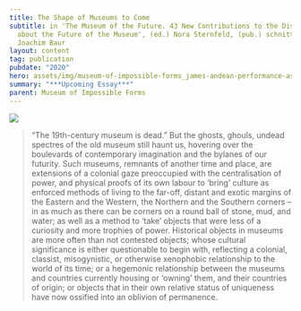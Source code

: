 ```yaml
---
title: The Shape of Museums to Come
subtitle: in 'The Museum of the Future. 43 New Contributions to the Discussion
  about the Future of the Museum', (ed.) Nora Sternfeld, (pub.) schnittpunkt and
  Joachim Baur
layout: content
tag: publication
pubdate: "2020"
hero: assets/img/museum-of-impossible-forms_james-andean-performance-as-part-of-improv-sesssion-xiv_photo-by-ali-akbar-mehta.jpg
summary: "***Upcoming Essay***"
parent: Museum of Impossible Forms
---
```

![](assets/img/museum-of-impossible-forms_james-andean-performance-as-part-of-improv-sesssion-xiv_photo-by-ali-akbar-mehta.jpg)

> “The 19th-century museum is dead.” But the ghosts, ghouls, undead spectres of the old museum still haunt us, hovering over the boulevards of contemporary imagination and the bylanes of our futurity. Such museums, remnants of another time and place, are extensions of a colonial gaze preoccupied with the centralisation of power, and physical proofs of its own labour to ‘bring’ culture as enforced methods of living to the far-off, distant and exotic margins of the Eastern and the Western, the Northern and the Southern corners – in as much as there can be corners on a round ball of stone, mud, and water; as well as a method to ‘take’ objects that were less of a curiosity and more trophies of power. Historical objects in museums are more often than not contested objects; whose cultural significance is either questionable to begin with, reflecting a colonial, classist, misogynistic, or otherwise xenophobic relationship to the world of its time; or a hegemonic relationship between the museums and countries currently housing or ‘owning’ them, and their countries of origin; or objects that in their own relative status of uniqueness have now ossified into an oblivion of permanence.
